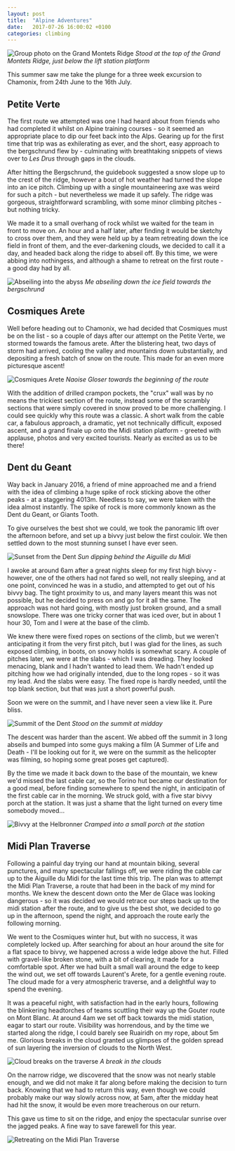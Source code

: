 ```yaml
---
layout: post
title:  "Alpine Adventures"
date:   2017-07-26 16:00:02 +0100
categories: climbing
---
```


![Group photo on the Grand Montets Ridge](/images/alps-2017/group.jpg)
*Stood at the top of the Grand Montets Ridge, just below the lift station platform*


This summer saw me take the plunge for a three week excursion to Chamonix, from 24th June to the 16th July.

## Petite Verte

The first route we attempted was one I had heard about from friends who had completed it whilst on Alpine
training courses - so it seemed an appropriate place to dip our feet back into the Alps. Gearing up for the
first time that trip was as exhilerating as ever, and the short, easy approach to the bergschrund flew by -
culminating with breathtaking snippets of views over to *Les Drus* through gaps in the clouds. 

After hitting the Bergschrund, the guidebook suggested a snow slope up to the crest of the ridge, however
a bout of hot weather had turned the slope into an ice pitch. Climbing up with a single mountaineering axe
was weird for such a pitch - but nevertheless we made it up safely. The ridge was gorgeous, straightforward
scrambling, with some minor climbing pitches - but nothing tricky.

We made it to a small overhang of rock whilst we waited for the team in front to move on. An hour and a half
later, after finding it would be sketchy to cross over them, and they were held up by a team retreating down
the ice field in front of them, and the ever-darkening clouds, we decided to call it a day, and headed back
along the ridge to abseil off. By this time, we were abbing into nothingess, and although a shame to retreat
on the first route - a good day had by all.

![Abseiling into the abyss](/images/alps-2017/abseil.jpg)
*Me abseiling down the ice field towards the bergschrund*

## Cosmiques Arete

Well before heading out to Chamonix, we had decided that Cosmiques must be on the list - so a couple of days
after our attempt on the Petite Verte, we stormed towards the famous arete. After the blistering heat, two
days of storm had arrived, cooling the valley and mountains down substantially, and depositing a fresh batch
of snow on the route. This made for an even more picturesque ascent!

![Cosmiques Arete](/images/alps-2017/cosmiques.jpg)
*Naoise Gloser towards the beginning of the route*

With the addition of drilled crampon pockets, the "crux" wall was by no means the trickiest section of the
route, instead some of the scrambly sections that were simply covered in snow proved to be more
challenging. I could see quickly why this route was a classic. A short walk from the cable car, a fabulous
approach, a dramatic, yet not technically difficult, exposed ascent, and a grand finale up onto the Midi
station platform - greeted with applause, photos and very excited tourists. Nearly as excited as us to
be there!

## Dent du Geant

Way back in January 2016, a friend of mine approached me and a friend with the idea of climbing a huge
spike of rock sticking above the other peaks - at a staggering 4013m. Needless to say, we were taken
with the idea almost instantly. The spike of rock is more commonly known as the Dent du Geant, or
Giants Tooth.

To give ourselves the best shot we could, we took the panoramic lift over the afternoon before, and
set up a bivvy just below the first couloir. We then settled down to the most stunning sunset I have
ever seen.

![Sunset from the Dent](/images/alps-2017/sunset.jpg)
*Sun dipping behind the Aiguille du Midi*

I awoke at around 6am after a great nights sleep for my first high bivvy - however, one of the others
had not fared so well, not really sleeping, and at one point, convinced he was in a studio, and
attempted to get out of his bivvy bag. The tight proximity to us, and many layers meant this was not 
possible, but he decided to press on and go for it all the same. The approach was not hard going, with
mostly just broken ground, and a small snowslope. There was one tricky corner that was iced over, but
in about 1 hour 30, Tom and I were at the base of the climb.

We knew there were fixed ropes on sections of the climb, but we weren't anticipating it from the very
first pitch, but I was glad for the lines, as such exposed climbing, in boots, on snowy holds is
somewhat scary. A couple of pitches later, we were at the slabs - which I was dreading. They looked
menacing, blank and I hadn't wanted to lead them. We hadn't ended up pitching how we had originally
intended, due to the long ropes - so it was my lead. And the slabs were easy. The fixed rope is hardly
needed, until the top blank section, but that was just a short powerful push.

Soon we were on the summit, and I have never seen a view like it. Pure bliss.

![Summit of the Dent](/images/alps-2017/summit.jpg)
*Stood on the summit at midday*

The descent was harder than the ascent. We abbed off the summit in 3 long abseils and bumped into
some guys making a film (A Summer of Life and Death - I'll be looking out for it, we were on
the summit as the helicopter was filming, so hoping some great poses get captured).

By the time we made it back down to the base of the mountain, we knew we'd missed the last cable car,
so the Torino hut became our destination for a good meal, before finding somewhere to spend the night,
in anticipatin of the first cable car in the morning. We struck gold, with a five star bivvy porch at
the station. It was just a shame that the light turned on every time somebody moved...

![Bivvy at the Helbronner](/images/alps-2017/bivvy.jpg)
*Cramped into a small porch at the station*

## Midi Plan Traverse

Following a painful day trying our hand at mountain biking, several punctures, and many spectacular
fallings off, we were riding the cable car up to the Aiguille du Midi for the last time this trip. 
The plan was to attempt the Midi Plan Traverse, a route that had been in the back of my mind for
months. We knew the descent down onto the Mer de Glace was looking dangerous - so it was decided we
would retrace our steps back up to the midi station after the route, and to give us the best shot,
we decided to go up in the afternoon, spend the night, and approach the route early the following
morning.

We went to the Cosmiques winter hut, but with no success, it was completely locked up. After searching
for about an hour around the site for a flat space to bivvy, we happened across a wide ledge above the
hut. Filled with gravel-like broken stone, with a bit of clearing, it made for a comfortable spot. After
we had built a small wall around the edge to keep the wind out, we set off towards Laurent's Arete, for
a gentle evening route. The cloud made for a very atmospheric traverse, and a delightful way to
spend the evening.

It was a peaceful night, with satisfaction had in the early hours, following the blinkering headtorches
of teams scuttling their way up the Gouter route on Mont Blanc. At around 4am we set off back towards
the midi station, eagar to start our route. Visibility was horrendous, and by the time we started
along the ridge, I could barely see Ruairidh on my rope, about 5m me. Glorious breaks in the cloud
granted us glimpses of the golden spread of sun layering the inversion of clouds to the North West.

![Cloud breaks on the traverse](/images/alps-2017/cloud-break.jpg)
*A break in the clouds*

On the narrow ridge, we discovered that the snow was not nearly stable enough, and we did not make it
far along before making the decision to turn back. Knowing that we had to return this way, even though
we could probably make our way slowly across now, at 5am, after the midday heat had hit the snow, it
would be even more treacherous on our return.

This gave us time to sit on the ridge, and enjoy the spectacular sunrise over the jagged peaks. A fine
way to save farewell for this year.

![Retreating on the Midi Plan Traverse](/images/alps-2017/midi-traverse.jpg)

